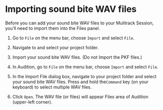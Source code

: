 # Importing sound bite WAV files

Before you can add your sound bite WAV files to your Mulitrack Session, you’ll need to import them into the Files panel.

1. Go to `File` on the menu bar, choose `Import` and select `File`. 
2. Navigate to and select your project folder. 
3. Import your sound bite WAV files. \(Do not Import the PKF files.\)

1. In Audition, go to `File` on the menu bar, choose `Import` and select `File`.
2. In the Import File dialog box, navigate to your project folder and select your sound bite WAV files. Press and hold the`Command` key \(on your keyboard\) to select multiple WAV files.
3. Click `Open`. The WAV file \(or files\) will appear Files area of Audition \(upper-left corner\).


